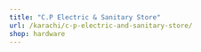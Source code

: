 ```yaml
---
title: "C.P Electric & Sanitary Store"
url: /karachi/c-p-electric-and-sanitary-store/
shop: hardware
---
```

